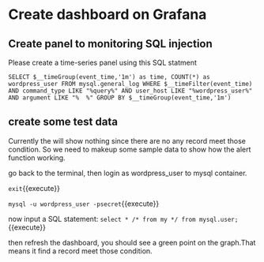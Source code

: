 # Create dashboard on Grafana

## Create panel to monitoring SQL injection
Please create a time-series panel using this SQL statment

`SELECT $__timeGroup(event_time,'1m') as time, COUNT(*) as wordpress_user
FROM mysql.general_log
WHERE $__timeFilter(event_time) AND
      command_type LIKE "%query%" AND
      user_host LIKE "%wordpress_user%" AND
      argument LIKE "%  %"
GROUP BY $__timeGroup(event_time,'1m')`

## create some test data

Currently the will show nothing since there are no any record meet those condition. So we need to makeup some sample data to show how the alert function working.

go back to the terminal, then login as wordpress_user to mysql container.

`exit`{{execute}}

`mysql -u wordpress_user -psecret`{{execute}}

now input a SQL statement:
`select * /* from my */ from mysql.user;`{{execute}}

then refresh the dashboard, you should see a green point on the graph.That means it find a record meet those condition.
